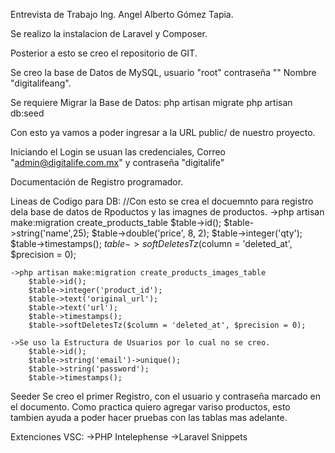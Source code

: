Entrevista de Trabajo Ing. Angel Alberto Gómez Tapia.


Se realizo la instalacion de Laravel y Composer.

Posterior a esto se creo el repositorio de GIT.

Se creo la base de Datos de MySQL, usuario "root" contraseña "" Nombre "digitalifeang".

Se requiere Migrar la Base de Datos:
    php artisan migrate
    php artisan db:seed

Con esto ya vamos a poder ingresar a la URL public/ de nuestro proyecto.

Iniciando el Login se usuan las credenciales, Correo "admin@digitalife.com.mx" y contraseña "digitalife"




Documentación de Registro programador.

Lineas de Codigo para DB:
    //Con esto se crea el docuemnto para registro dela base de datos de Rpoductos y las imagnes de productos.
    ->php artisan make:migration create_products_table
        $table->id();
        $table->string('name',25);
        $table->double('price', 8, 2);
        $table->integer('qty');
        $table->timestamps();
        $table->softDeletesTz($column = 'deleted_at', $precision = 0);

    ->php artisan make:migration create_products_images_table
        $table->id();
        $table->integer('product_id');
        $table->text('original_url');
        $table->text('url');
        $table->timestamps();
        $table->softDeletesTz($column = 'deleted_at', $precision = 0);

    ->Se uso la Estructura de Usuarios por lo cual no se creo.
        $table->id();
        $table->string('email')->unique();
        $table->string('password');
        $table->timestamps();


Seeder
    Se creo el primer Registro, con el usuario y contraseña marcado en el documento.
    Como practica quiero agregar variso productos, esto tambien ayuda a poder hacer pruebas con las tablas mas adelante.

Extenciones VSC:
    ->PHP Intelephense
    ->Laravel Snippets